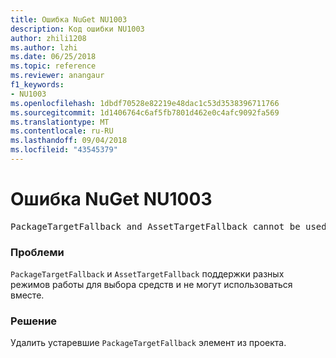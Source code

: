 ```yaml
---
title: Ошибка NuGet NU1003
description: Код ошибки NU1003
author: zhili1208
ms.author: lzhi
ms.date: 06/25/2018
ms.topic: reference
ms.reviewer: anangaur
f1_keywords:
- NU1003
ms.openlocfilehash: 1dbdf70528e82219e48dac1c53d3538396711766
ms.sourcegitcommit: 1d1406764c6af5fb7801d462e0c4afc9092fa569
ms.translationtype: MT
ms.contentlocale: ru-RU
ms.lasthandoff: 09/04/2018
ms.locfileid: "43545379"
---
```

# <a name="nuget-error-nu1003"></a>Ошибка NuGet NU1003

<pre>PackageTargetFallback and AssetTargetFallback cannot be used together. Remove PackageTargetFallback(deprecated) references from the project environment.</pre>

### <a name="issue"></a>Проблеми
`PackageTargetFallback` и `AssetTargetFallback` поддержки разных режимов работы для выбора средств и не могут использоваться вместе.

### <a name="solution"></a>Решение
Удалить устаревшие `PackageTargetFallback` элемент из проекта.